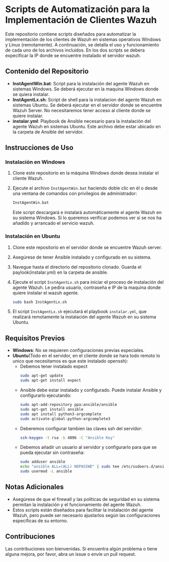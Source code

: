  # Scripts de Automatización para la Implementación de Clientes Wazuh

Este repositorio contiene scripts diseñados para automatizar la implementación de los clientes de Wazuh en sistemas operativos Windows y Linux (remotamente). A continuación, se detalla el uso y funcionamiento de cada uno de los archivos incluidos.
En los dos scripts se debera expecificar la IP donde se encuentre instalado el servidor wazuh.

## Contenido del Repositorio

- **InstAgentWin.bat**: Script para la instalación del agente Wazuh en sistemas Windows. Se deberá ejecutar en la maquina Windows donde se quiera instalar.
- **InstAgentLx.sh**: Script de shell para la instalacion del agente Wazuh en sistemas Ubuntu. Se deberá ejecutar en el servidor donde se encuentre Wazuh Server. No necesitaremos tener acceso al cliente donde se quiere instalar.
- **instalar.yml**: Playbook de Ansible necesario para la instalación del agente Wazuh en sistemas Ubuntu. Este archivo debe estar ubicado en la carpeta de Ansible del servidor.

## Instrucciones de Uso

### Instalación en Windows

1. Clone este repositorio en la máquina Windows donde desea instalar el cliente Wazuh.
2. Ejecute el archivo `InstAgentWin.bat` haciendo doble clic en él o desde una ventana de comandos con privilegios de administrador:

    ```sh
    InstAgentWin.bat
    ```

   Este script descargará e instalará automáticamente el agente Wazuh en su sistema Windows.
   Si lo queremos verificar podemos ver si se nos ha añadido y arrancado el servicio wazuh.

### Instalación en Ubuntu

1. Clone este repositorio en el servidor donde se encuentre Wazuh server.
2. Asegúrese de tener Ansible instalado y configurado en su sistema.
3. Navegue hasta el directorio del repositorio clonado. Guarda el paylook(instalar.yml) en la carpeta de ansible.
4. Ejecute el script `InstAgentLx.sh` para iniciar el proceso de instalación del agente Wazuh. Le pedira usuario, contraseña e IP de la maquina donde quiere instalar el wazuh agente.

    ```sh
    sudo bash InstAgentLx.sh
    ```

6. El script `InstAgentLx.sh` ejecutará el playbook `instalar.yml`, que realizará remotamente la instalación del agente Wazuh en su sistema Ubuntu.

## Requisitos Previos

- **Windows**: No se requieren configuraciones previas especiales.
- **Ubuntu**(Todo en el servidor, en el cliente donde se hara todo remoto lo unico que necesitamos es que este instalado openssh):
  - Debemos tener instalado expect
    ```sh
    sudo apt-get update
    sudo apt-get install expect
    ```
  - Ansible debe estar instalado y configurado. Puede instalar Ansible y configurarlo ejecutando:
    ```sh
    sudo apt-add-repository ppa:ansible/ansible
    sudo apt-get install ansible
    sudo apt install python3-argcomplete
    sudo activate-global-python-argcomplete3
    ```
  - Deberemos configurar tambien las claves ssh del servidor:
    ```sh
    ssh-keygen -t rsa -b 4096 -C "Ansible Key"
    ```
  - Debemos añadir un usuario al servidor y configurarlo para que se pueda ejecutar sin contraseña:
    ```sh
    sudo adduser ansible
    echo "ansible ALL=(ALL) NOPASSWD" | sudo tee /etc/sudoers.d/ansible
    sudo usermod -L ansible
    ```
## Notas Adicionales

- Asegúrese de que el firewall y las políticas de seguridad en su sistema permitan la instalación y el funcionamiento del agente Wazuh.
- Estos scripts están diseñados para facilitar la instalación del agente Wazuh, pero puede ser necesario ajustarlos según las configuraciones específicas de su entorno.

## Contribuciones

Las contribuciones son bienvenidas. Si encuentra algún problema o tiene alguna mejora, por favor, abra un issue o envíe un pull request.
